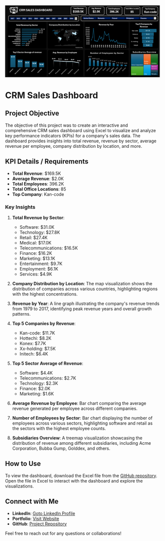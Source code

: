![Image](https://github.com/AniruddhaDas1/Data_Analyst_Projects/blob/main/Excel%20Dashboard%20Portfolio%20Projects/CRM%20Sales%20Dashboard%20Projects/CRM%20Sales%20Dashboard%20Image.PNG)

# CRM Sales Dashboard

## Project Objective
The objective of this project was to create an interactive and comprehensive CRM sales dashboard using Excel to visualize and analyze key performance indicators (KPIs) for a company's sales data. The dashboard provides insights into total revenue, revenue by sector, average revenue per employee, company distribution by location, and more.

## KPI Details / Requirements
- **Total Revenue**: $169.5K
- **Average Revenue**: $2.0K
- **Total Employees**: 396.2K
- **Total Office Locations**: 85
- **Top Company**: Kan-code

### Key Insights
1. **Total Revenue by Sector**:
   - Software: $31.0K
   - Technology: $27.8K
   - Retail: $27.4K
   - Medical: $17.0K
   - Telecommunications: $16.5K
   - Finance: $16.2K
   - Marketing: $13.1K
   - Entertainment: $9.7K
   - Employment: $6.1K
   - Services: $4.9K

2. **Company Distribution by Location**: The map visualization shows the distribution of companies across various countries, highlighting regions with the highest concentrations.

3. **Revenue by Year**: A line graph illustrating the company's revenue trends from 1979 to 2017, identifying peak revenue years and overall growth patterns.

4. **Top 5 Companies by Revenue**:
   - Kan-code: $11.7K
   - Hottechi: $8.2K
   - Konex: $7.7K
   - Xx-holding: $7.5K
   - Initech: $6.4K

5. **Top 5 Sector Average of Revenue**:
   - Software: $4.4K
   - Telecommunications: $2.7K
   - Technology: $2.3K
   - Finance: $2.0K
   - Marketing: $1.6K

6. **Average Revenue by Employee**: Bar chart comparing the average revenue generated per employee across different companies.

7. **Number of Employees by Sector**: Bar chart displaying the number of employees across various sectors, highlighting software and retail as the sectors with the highest employee counts.

8. **Subsidiaries Overview**: A treemap visualization showcasing the distribution of revenue among different subsidiaries, including Acme Corporation, Bubba Gump, Golddex, and others.

## How to Use
To view the dashboard, download the Excel file from the [GitHub repository]([https://github.com/yourusername/yourrepository](https://github.com/AniruddhaDas1/Data_Analyst_Projects/tree/main/Excel%20Dashboard%20Portfolio%20Projects/CRM%20Sales%20Dashboard%20Projects)). Open the file in Excel to interact with the dashboard and explore the visualizations.

## Connect with Me
- **LinkedIn**: [Goto LinkedIn Profile](https://www.linkedin.com/in/aniruddha1/)
- **Portfolio**: [Visit Website](https://linktr.ee/aniruddha_das)
- **GitHub**: [Project Repository](https://github.com/AniruddhaDas1)

Feel free to reach out for any questions or collaborations!
